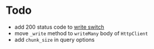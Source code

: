 Todo
====

+ add 200 status code to [write switch](https://github.com/gobwas/influent/blob/master/lib/client/http.js#L183)
+ move `_write` method to `writeMany` body of `HttpClient`
+ add `chunk_size` in query options
